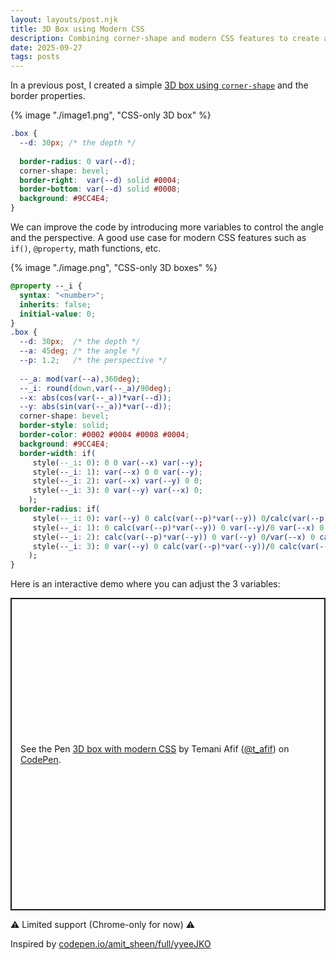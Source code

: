 ```yaml
---
layout: layouts/post.njk
title: 3D Box using Modern CSS
description: Combining corner-shape and modern CSS features to create a 3D box
date: 2025-09-27
tags: posts
---
```


In a previous post, I created a simple [3D box using `corner-shape`](/corner-shape/#cube-and-3d-box) and the border properties.

{% image "./image1.png", "CSS-only 3D box" %}

```css
.box {
  --d: 30px; /* the depth */
  
  border-radius: 0 var(--d);
  corner-shape: bevel;
  border-right:  var(--d) solid #0004;
  border-bottom: var(--d) solid #0008;
  background: #9CC4E4; 
}
```

We can improve the code by introducing more variables to control the angle and the perspective. A good use case for modern CSS features such as `if()`, `@property`, math functions, etc.

{% image "./image.png", "CSS-only 3D boxes" %}

```css
@property --_i {
  syntax: "<number>";
  inherits: false;
  initial-value: 0; 
}
.box {
  --d: 30px;  /* the depth */
  --a: 45deg; /* the angle */
  --p: 1.2;   /* the perspective */
  
  --_a: mod(var(--a),360deg);
  --_i: round(down,var(--_a)/90deg);
  --x: abs(cos(var(--_a))*var(--d));
  --y: abs(sin(var(--_a))*var(--d));
  corner-shape: bevel;
  border-style: solid;
  border-color: #0002 #0004 #0008 #0004;
  background: #9CC4E4;
  border-width: if(
     style(--_i: 0): 0 0 var(--x) var(--y);
     style(--_i: 1): var(--x) 0 0 var(--y);
     style(--_i: 2): var(--x) var(--y) 0 0;
     style(--_i: 3): 0 var(--y) var(--x) 0;
    );
  border-radius: if(
     style(--_i: 0): var(--y) 0 calc(var(--p)*var(--y)) 0/calc(var(--p)*var(--x)) 0 var(--x) 0;
     style(--_i: 1): 0 calc(var(--p)*var(--y)) 0 var(--y)/0 var(--x) 0 calc(var(--p)*var(--x));
     style(--_i: 2): calc(var(--p)*var(--y)) 0 var(--y) 0/var(--x) 0 calc(var(--p)*var(--x)) 0;
     style(--_i: 3): 0 var(--y) 0 calc(var(--p)*var(--y))/0 calc(var(--p)*var(--x)) 0 var(--x);
    );
}
```

Here is an interactive demo where you can adjust the 3 variables:

<p class="codepen" data-height="500" data-default-tab="result" data-slug-hash="dPGGjGz" data-pen-title="3D box with modern CSS" data-preview="true" data-user="t_afif" style="height: 500px; box-sizing: border-box; display: flex; align-items: center; justify-content: center; border: 2px solid; margin: 1em 0; padding: 1em;">
  <span>See the Pen <a href="https://codepen.io/t_afif/pen/dPGGjGz">
  3D box with modern CSS</a> by Temani Afif (<a href="https://codepen.io/t_afif">@t_afif</a>)
  on <a href="https://codepen.io">CodePen</a>.</span>
</p>
<script async src="https://public.codepenassets.com/embed/index.js"></script>

⚠️ Limited support (Chrome-only for now) ⚠️

Inspired by [codepen.io/amit_sheen/full/yyeeJKO](https://codepen.io/amit_sheen/full/yyeeJKO)